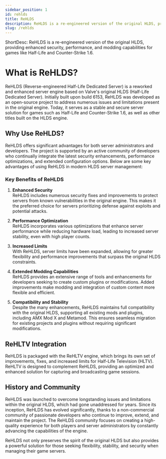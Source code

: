 ```yaml
---
sidebar_position: 1
id: rehlds
title: ReHLDS
description: ReHLDS is a re-engineered version of the original HLDS, providing enhanced security, performance, and modding capabilities for games like Half-Life and Counter-Strike 1.6.
slug: /rehlds
---
```



ShortDesc: ReHLDS is a re-engineered version of the original HLDS, providing enhanced security, performance, and modding capabilities for games like Half-Life and Counter-Strike 1.6.

# What is ReHLDS?

ReHLDS (Reverse-engineered Half-Life Dedicated Server) is a reworked and enhanced server engine based on Valve's original HLDS (Half-Life Dedicated Server). Initially built upon build 6153, ReHLDS was developed as an open-source project to address numerous issues and limitations present in the original engine. Today, it serves as a stable and secure server solution for games such as Half-Life and Counter-Strike 1.6, as well as other titles built on the HLDS engine.

## Why Use ReHLDS?

ReHLDS offers significant advantages for both server administrators and developers. The project is supported by an active community of developers who continually integrate the latest security enhancements, performance optimizations, and extended configuration options. Below are some key advantages of using ReHLDS in modern HLDS server management:

### Key Benefits of ReHLDS

1. **Enhanced Security**  
   ReHLDS includes numerous security fixes and improvements to protect servers from known vulnerabilities in the original engine. This makes it the preferred choice for servers prioritizing defense against exploits and potential attacks.

2. **Performance Optimization**  
   ReHLDS incorporates various optimizations that enhance server performance while reducing hardware load, leading to increased server stability, even with high player counts.

3. **Increased Limits**  
   With ReHLDS, server limits have been expanded, allowing for greater flexibility and performance improvements that surpass the original HLDS constraints.

4. **Extended Modding Capabilities**  
   ReHLDS provides an extensive range of tools and enhancements for developers seeking to create custom plugins or modifications. Added improvements make modding and integration of custom content more flexible and efficient.

5. **Compatibility and Stability**  
   Despite the many enhancements, ReHLDS maintains full compatibility with the original HLDS, supporting all existing mods and plugins, including AMX Mod X and Metamod. This ensures seamless migration for existing projects and plugins without requiring significant modifications.

## ReHLTV Integration

ReHLDS is packaged with the ReHLTV engine, which brings its own set of improvements, fixes, and increased limits for Half-Life Television (HLTV). ReHLTV is designed to complement ReHLDS, providing an optimized and enhanced solution for capturing and broadcasting game sessions.

## History and Community

ReHLDS was launched to overcome longstanding issues and limitations within the original HLDS, which had gone unaddressed for years. Since its inception, ReHLDS has evolved significantly, thanks to a non-commercial community of passionate developers who continue to improve, extend, and maintain the project. The ReHLDS community focuses on creating a high-quality experience for both players and server administrators by constantly advancing the capabilities of the engine.

ReHLDS not only preserves the spirit of the original HLDS but also provides a powerful solution for those seeking flexibility, stability, and security when managing their game servers.
